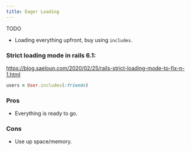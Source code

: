 ```yaml
---
title: Eager Loading
---
```


TODO

- Loading everything upfront, buy using `includes`.

### Strict loading mode in rails 6.1:
https://blog.saeloun.com/2020/02/25/rails-strict-loading-mode-to-fix-n-1.html

```rb
users = User.includes(:friends)
```

### Pros
- Everything is ready to go.

### Cons
- Use up space/memory.